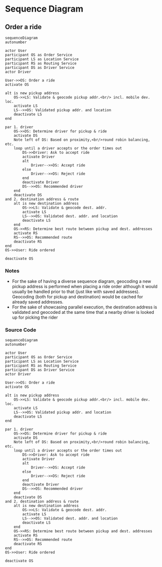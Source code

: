 # Sequence Diagram
## Order a ride

```mermaid
sequenceDiagram
autonumber

actor User
participant OS as Order Service
participant LS as Location Service
participant RS as Routing Service
participant DS as Driver Service
actor Driver

User->>OS: Order a ride
activate OS

alt is new pickup address
    OS->>LS: Validate & geocode pickup addr.<br/> incl. mobile dev. loc.
    activate LS
    LS-->>OS: Validated pickup addr. and location
    deactivate LS
end

par 1. driver
	OS->>DS: Determine driver for pickup & ride
    activate DS
    Note left of DS: Based on proximity,<br/>round robin balancing, etc.
    loop until a driver accepts or the order times out
        DS->>Driver: Ask to accept ride
        activate Driver
        alt
            Driver-->>DS: Accept ride
        else
            Driver-->>DS: Reject ride
        end
        deactivate Driver
        DS-->>OS: Recommended driver
    end
    deactivate DS    
and 2. destination address & route
	alt is new destination address
        OS->>LS: Validate & geocode dest. addr.
        activate LS
        LS-->>OS: Validated dest. addr. and location
        deactivate LS
    end
    OS->>RS: Determine best route between pickup and dest. addresses
    activate RS
    RS-->>OS: Recommended route
    deactivate RS
end
OS->>User: Ride ordered

deactivate OS
```
### Notes
- For the sake of having a diverse sequence diagram, geocoding a new pickup address is performed when placing a ride order although it would usually be handled prior to that (just like with saved addresses). Geocoding (both for pickup and destination) would be cached for already saved addresses.
- For the sake of showcasing parallel execution, the destination address is validated and geocoded at the same time that a nearby driver is looked up for picking the rider

### Source Code

```mermaid-example
sequenceDiagram
autonumber

actor User
participant OS as Order Service
participant LS as Location Service
participant RS as Routing Service
participant DS as Driver Service
actor Driver

User->>OS: Order a ride
activate OS

alt is new pickup address
    OS->>LS: Validate & geocode pickup addr.<br/> incl. mobile dev. loc.
    activate LS
    LS-->>OS: Validated pickup addr. and location
    deactivate LS
end

par 1. driver
	OS->>DS: Determine driver for pickup & ride
    activate DS
    Note left of DS: Based on proximity,<br/>round robin balancing, etc.
    loop until a driver accepts or the order times out
        DS->>Driver: Ask to accept ride
        activate Driver
        alt
            Driver-->>DS: Accept ride
        else
            Driver-->>DS: Reject ride
        end
        deactivate Driver
        DS-->>OS: Recommended driver
    end
    deactivate DS    
and 2. destination address & route
	alt is new destination address
        OS->>LS: Validate & geocode dest. addr.
        activate LS
        LS-->>OS: Validated dest. addr. and location
        deactivate LS
    end
    OS->>RS: Determine best route between pickup and dest. addresses
    activate RS
    RS-->>OS: Recommended route
    deactivate RS
end
OS->>User: Ride ordered

deactivate OS
```